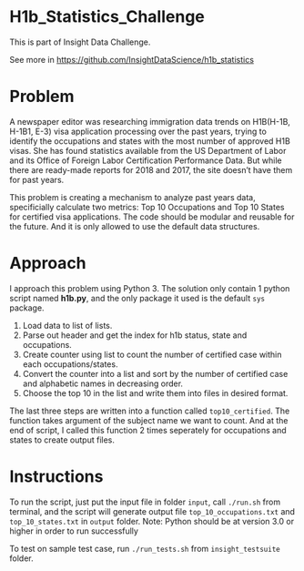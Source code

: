 # H1b_Statistics_Challenge

This is part of Insight Data Challenge. 

See more in https://github.com/InsightDataScience/h1b_statistics

# Problem

A newspaper editor was researching immigration data trends on H1B(H-1B, H-1B1, E-3) visa application processing over the past years, trying to identify the occupations and states with the most number of approved H1B visas. She has found statistics available from the US Department of Labor and its Office of Foreign Labor Certification Performance Data. But while there are ready-made reports for 2018 and 2017, the site doesn’t have them for past years. 

This problem is creating a mechanism to analyze past years data, specificially calculate two metrics: Top 10 Occupations and Top 10 States for certified visa applications. The code should be modular and reusable for the future. And it is only allowed to use the default data structures.

# Approach

I approach this problem using Python 3. The solution only contain 1 python script named **h1b.py**, and the only package it used is the default `sys` package. 

1. Load data to list of lists. 
2. Parse out header and get the index for h1b status, state and occupations.
3. Create counter using list to count the number of certified case within each occupations/states.
4. Convert the counter into a list and sort by the number of certified case and alphabetic names in decreasing order. 
5. Choose the top 10 in the list and write them into files in desired format.

The last three steps are written into a function called `top10_certified`. The function takes argument of the subject name we want to count. And at the end of script, I called this function 2 times seperately for occupations and states to create output files. 

# Instructions 

To run the script, just put the input file in folder `input`, call `./run.sh` from terminal, and the script will generate output file 
`top_10_occupations.txt` and `top_10_states.txt` in `output` folder.
Note: Python should be at version 3.0 or higher in order to run successfully

To test on sample test case, run `./run_tests.sh` from `insight_testsuite` folder.

